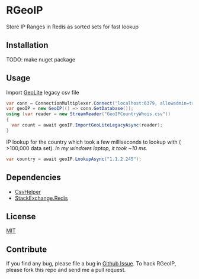 RGeoIP
======

Store IP Ranges in Redis as sorted sets for fast lookup

Installation
------------
TODO: make nuget package

Usage
-----

Import [GeoLite](http://dev.maxmind.com/geoip/legacy/geolite/) legacy csv file

```csharp
var conn = ConnectionMultiplexer.Connect("localhost:6379, allowadmin=true");
var geoIP = new GeoIP(() => conn.GetDatabase());
using (var reader = new StreamReader("GeoIPCountryWhois.csv"))
{
  var count = await geoIP.ImportGeoLiteLegacyAsync(reader);
}
```

IP lookup for the country which took a few milliseconds to lookup with ( >100,000 data set). _In my windows laptop, it took ~10 ms._

```csharp
var country = await geoIP.LookupAsync("1.1.2.245");
```

Dependencies
------------

- [CsvHelper](https://github.com/JoshClose/CsvHelper)
- [StackExchange.Redis](https://github.com/StackExchange/StackExchange.Redis)

License
-------
[MIT](https://github.com/jittuu/RGeoIP/blob/master/LICENSE)

Contribute
----------

If you find any bug, please file a bug in [Github Issue](https://github.com/jittuu/RGeoIP/issues). To hack RGeoIP, please fork this repo and send me a pull request.
